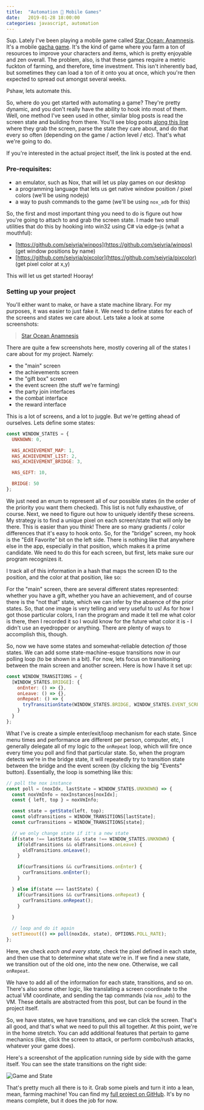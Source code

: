 ```yaml
---
title:  "Automation 🤝 Mobile Games"
date:   2019-01-28 18:00:00
categories: javascript, automation
---
```


Sup. Lately I've been playing a mobile game called [Star Ocean: Anamnesis](https://starocean.square-enix-games.com/home/). It's a mobile [gacha game](https://en.wikipedia.org/wiki/Gacha_game). It's the kind of game where you farm a ton of resources to improve your characters and items, which is pretty enjoyable and zen overall. The problem, also, is that these games require a metric fuckton of farming, and therefore, time investment. This isn't inherently bad, but sometimes they can load a ton of it onto you at once, which you're then expected to spread out amongst several weeks.

Pshaw, lets automate this.



So, where do you get started with automating a game? They're pretty dynamic, and you don't really have the ability to hook into most of them. Well, one method I've seen used in other, similar blog posts is read the screen state and building from there. You'll see blog posts [along this line](https://code.tutsplus.com/tutorials/how-to-build-a-python-bot-that-can-play-web-games--active-11117) where they grab the screen, parse the state they care about, and do that every so often (depending on the game / action level / etc). That's what we're going to do.

If you're interested in the actual project itself, the link is posted at the end.

### Pre-requisites:

- an emulator, such as Nox, that will let us play games on our desktop
- a programming language that lets us get native window position / pixel colors (we'll be using nodejs)
- a way to push commands to the game (we'll be using `nox_adb` for this)

So, the first and most important thing you need to do is figure out how you're going to attach to and grab the screen state. I made two small utilities that do this by hooking into win32 using C# via edge-js (what a mouthful):

- [https://github.com/seiyria/winpos](https://github.com/seiyria/winpos) (get window positions by name)
- [https://github.com/seiyria/pixcolor](https://github.com/seiyria/pixcolor) (get pixel color at x,y)

This will let us get started! Hooray!

### Setting up your project

You'll either want to make, or have a state machine library. For my purposes, it was easier to just fake it. We need to define states for each of the screens and states we care about. Lets take a look at some screenshots:

<blockquote class="imgur-embed-pub" lang="en" data-id="a/z9rSUtg"><a href="//imgur.com/z9rSUtg">Star Ocean Anamnesis</a></blockquote><script async src="//s.imgur.com/min/embed.js" charset="utf-8"></script>

There are quite a few screenshots here, mostly covering all of the states I care about for my project. Namely:

- the "main" screen
- the achievements screen
- the "gift box" screen
- the event screen (the stuff we're farming)
- the party join interfaces
- the combat interface
- the reward interface

This is a lot of screens, and a lot to juggle. But we're getting ahead of ourselves. Lets define some states:
```js
const WINDOW_STATES = {
  UNKNOWN: 0,

  HAS_ACHIEVEMENT_MAP: 1,
  HAS_ACHIEVEMENT_LIST: 2,
  HAS_ACHIEVEMENT_BRIDGE: 3,

  HAS_GIFT: 10,

  BRIDGE: 50
};
```

We just need an enum to represent all of our possible states (in the order of the priority you want them checked). This list is not fully exhaustive, of course. Next, we need to figure out how to uniquely identify these screens. My strategy is to find a unique pixel on each screen/state that will only be there. This is easier than you think! There are so many gradients / color differences that it's easy to hook onto. So, for the "bridge" screen, my hook is the "Edit Favorite" bit on the left side. There is nothing like that anywhere else in the app, especially in that position, which makes it a prime candidate. We need to do this for each screen, but first, lets make sure our program recognizes it.

I track all of this information in a hash that maps the screen ID to the position, and the color at that position, like so:

For the "main" screen, there are several different states represented: whether you have a gift, whether you have an achievement, and of course there is the "not that" state, which we can infer by the absence of the prior states. So, that one image is very telling and very useful to us! As for how I got those particular colors, I ran the program and made it tell me what color is there, then I recorded it so I would know for the future what color it is - I didn't use an eyedropper or anything. There are plenty of ways to accomplish this, though.

So, now we have some states and somewhat-reliable detection _of_ those states. We can add some state-machine-esque transitions now in our polling loop (to be shown in a bit). For now, lets focus on transitioning between the main screen and another screen. Here is how I have it set up:
```js
const WINDOW_TRANSITIONS = {
  [WINDOW_STATES.BRIDGE]: {
    onEnter: () => {},
    onLeave: () => {},
    onRepeat: () => {
      tryTransitionState(WINDOW_STATES.BRIDGE, WINDOW_STATES.EVENT_SCREEN);
    }
  }
};
```

What I've is create a simple enter/exit/loop mechanism for each state. Since menu times and performance are different per person, computer, etc, I generally delegate all of my logic to the `onRepeat` loop, which will fire once every time you poll and find that particular state. So, when the program detects we're in the bridge state, it will repeatedly try to transition state between the bridge and the event screen (by clicking the big "Events" button). Essentially, the loop is something like this:
```js
// poll the nox instance
const poll = (noxIdx, lastState = WINDOW_STATES.UNKNOWN) => {
  const noxVmInfo = noxInstances[noxIdx];
  const { left, top } = noxVmInfo;

  const state = getState(left, top);
  const oldTransitions = WINDOW_TRANSITIONS[lastState];
  const curTransitions = WINDOW_TRANSITIONS[state];

  // we only change state if it's a new state
  if(state !== lastState && state !== WINDOW_STATES.UNKNOWN) {
    if(oldTransitions && oldTransitions.onLeave) {
      oldTransitions.onLeave();
    }

    if(curTransitions && curTransitions.onEnter) {
      curTransitions.onEnter();
    }

  } else if(state === lastState) {
    if(curTransitions && curTransitions.onRepeat) {
      curTransitions.onRepeat();
    }
    
  }

  // loop and do it again
  setTimeout(() => poll(noxIdx, state), OPTIONS.POLL_RATE);
};
```

Here, we check _each and every state_, check the pixel defined in each state, and then use that to determine what state we're in. If we find a new state, we transition out of the old one, into the new one. Otherwise, we call `onRepeat`.

We have to add all of the information for each state, transitions, and so on. There's also some other logic, like translating a screen coordinate to the actual VM coordinate, and sending the tap commands (via `nox_adb`) to the VM. These details are abstracted from this post, but can be found in the project itself.

So, we have states, we have transitions, and we can click the screen. That's all good, and that's what we need to pull this all together. At this point, we're in the home stretch. You can add additional features that pertain to game mechanics (like, click the screen to attack, or perform combo/rush attacks, whatever your game does).

Here's a screenshot of the application running side by side with the game itself. You can see the state transitions on the right side:

![Game and State](https://i.imgur.com/PaXX4fx.png)

That's pretty much all there is to it. Grab some pixels and turn it into a lean, mean, farming machine! You can find my [full project on GitHub](https://github.com/seiyria/soa-autofarm). It's by no means complete, but it does the job for now.
